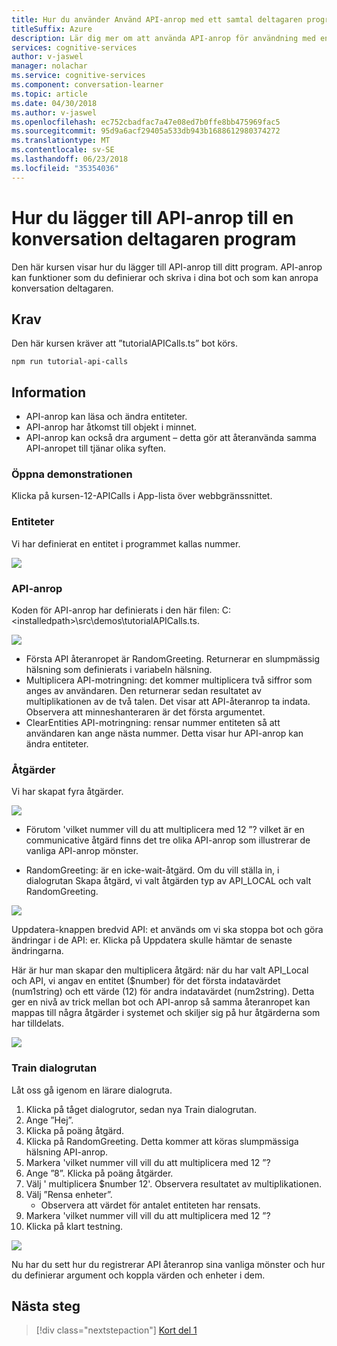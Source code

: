 ```yaml
---
title: Hur du använder Använd API-anrop med ett samtal deltagaren program - kognitiva Microsoft-tjänster | Microsoft Docs
titleSuffix: Azure
description: Lär dig mer om att använda API-anrop för användning med en konversation deltagaren program.
services: cognitive-services
author: v-jaswel
manager: nolachar
ms.service: cognitive-services
ms.component: conversation-learner
ms.topic: article
ms.date: 04/30/2018
ms.author: v-jaswel
ms.openlocfilehash: ec752cbadfac7a47e08ed7b0ffe8bb475969fac5
ms.sourcegitcommit: 95d9a6acf29405a533db943b1688612980374272
ms.translationtype: MT
ms.contentlocale: sv-SE
ms.lasthandoff: 06/23/2018
ms.locfileid: "35354036"
---
```

# <a name="how-to-add-api-calls-to-a-conversation-learner-application"></a>Hur du lägger till API-anrop till en konversation deltagaren program

Den här kursen visar hur du lägger till API-anrop till ditt program. API-anrop kan funktioner som du definierar och skriva i dina bot och som kan anropa konversation deltagaren.

## <a name="requirements"></a>Krav
Den här kursen kräver att ”tutorialAPICalls.ts” bot körs.

    npm run tutorial-api-calls

## <a name="details"></a>Information

- API-anrop kan läsa och ändra entiteter.
- API-anrop har åtkomst till objekt i minnet.
- API-anrop kan också dra argument – detta gör att återanvända samma API-anropet till tjänar olika syften.

### <a name="open-the-demo"></a>Öppna demonstrationen

Klicka på kursen-12-APICalls i App-lista över webbgränssnittet. 

### <a name="entities"></a>Entiteter

Vi har definierat en entitet i programmet kallas nummer.

![](../media/tutorial12_entities.PNG)

### <a name="api-calls"></a>API-anrop
Koden för API-anrop har definierats i den här filen: C:\<installedpath\>\src\demos\tutorialAPICalls.ts.

![](../media/tutorial12_apicalls.PNG)

- Första API återanropet är RandomGreeting. Returnerar en slumpmässig hälsning som definierats i variabeln hälsning.
- Multiplicera API-motringning: det kommer multiplicera två siffror som anges av användaren. Den returnerar sedan resultatet av multiplikationen av de två talen. Det visar att API-återanrop ta indata. Observera att minneshanteraren är det första argumentet. 
- ClearEntities API-motringning: rensar nummer entiteten så att användaren kan ange nästa nummer. Detta visar hur API-anrop kan ändra entiteter.

### <a name="actions"></a>Åtgärder

Vi har skapat fyra åtgärder. 

![](../media/tutorial12_actions.PNG)

- Förutom 'vilket nummer vill du att multiplicera med 12 ”? vilket är en communicative åtgärd finns det tre olika API-anrop som illustrerar de vanliga API-anrop mönster.

- RandomGreeting: är en icke-wait-åtgärd. Om du vill ställa in, i dialogrutan Skapa åtgärd, vi valt åtgärden typ av API_LOCAL och valt RandomGreeting. 

![](../media/tutorial12_setupapicall.PNG)

Uppdatera-knappen bredvid API: et används om vi ska stoppa bot och göra ändringar i de API: er. Klicka på Uppdatera skulle hämtar de senaste ändringarna.

Här är hur man skapar den multiplicera åtgärd: när du har valt API_Local och API, vi angav en entitet ($number) för det första indatavärdet (num1string) och ett värde (12) för andra indatavärdet (num2string). Detta ger en nivå av trick mellan bot och API-anrop så samma återanropet kan mappas till några åtgärder i systemet och skiljer sig på hur åtgärderna som har tilldelats.

![](../media/tutorial12_actionmultiply.PNG)

### <a name="train-dialog"></a>Train dialogrutan

Låt oss gå igenom en lärare dialogruta.

1. Klicka på tåget dialogrutor, sedan nya Train dialogrutan.
1. Ange ”Hej”.
2. Klicka på poäng åtgärd.
3. Klicka på RandomGreeting. Detta kommer att köras slumpmässiga hälsning API-anrop.
3. Markera 'vilket nummer vill vill du att multiplicera med 12 ”?
4. Ange ”8”. Klicka på poäng åtgärder.
4. Välj ' multiplicera $number 12'. Observera resultatet av multiplikationen.
5. Välj ”Rensa enheter”.
    - Observera att värdet för antalet entiteten har rensats.
3. Markera 'vilket nummer vill vill du att multiplicera med 12 ”?
4. Klicka på klart testning.

![](../media/tutorial12_dialog.PNG)

Nu har du sett hur du registrerar API återanrop sina vanliga mönster och hur du definierar argument och koppla värden och enheter i dem.

## <a name="next-steps"></a>Nästa steg

> [!div class="nextstepaction"]
> [Kort del 1](./13-cards-1.md)
